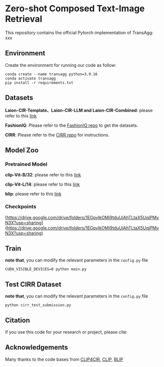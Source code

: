 # Zero-shot Composed Text-Image Retrieval

This repository contains the official Pytorch implementation of TransAgg: xxx

## Environment
Create the environment for running our code as follow:

```
conda create --name transagg python=3.9.16
conda activate transagg
pip install -r requirements.txt
```

## Datasets

**Laion-CIR-Template、Laion-CIR-LLM and Laion-CIR-Combined**: please refer to this [link](https://drive.google.com/drive/folders/1EGpylkOMj9tduUjAhTLtaX5UqjPMyN3X?usp=sharing)

**FashionIQ**: Please refer to the [FashionIQ repo](https://github.com/XiaoxiaoGuo/fashion-iq) to get the datasets.

**CIRR**: Please refer to the [CIRR repo](https://github.com/Cuberick-Orion/CIRR#download-cirr-dataset) for instructions.

## Model Zoo

### Pretrained Model

**clip-Vit-B/32**: please refer to this [link](https://openaipublic.azureedge.net/clip/models/40d365715913c9da98579312b702a82c18be219cc2a73407c4526f58eba950af/ViT-B-32.pt)

**clip-Vit-L/14**: please refer to this [link](https://openaipublic.azureedge.net/clip/models/b8cca3fd41ae0c99ba7e8951adf17d267cdb84cd88be6f7c2e0eca1737a03836/ViT-L-14.pt)

**blip**: please refer to this [link](https://storage.googleapis.com/sfr-vision-language-research/BLIP/models/model_base_retrieval_coco.pth)

### Checkpoints
[https://drive.google.com/drive/folders/1EGpylkOMj9tduUjAhTLtaX5UqjPMyN3X?usp=sharing](https://drive.google.com/drive/folders/1EGpylkOMj9tduUjAhTLtaX5UqjPMyN3X?usp=sharing)



## Train 
**note that**, you can modify the relevant parameters in the `config.py` file
```
CUDA_VISIBLE_DEVICES=0 python main.py
```

## Test CIRR Dataset
**note that**, you can modify the relevant parameters in the `config.py` file
```
python cirr_test_submission.py
```

## Citation
if you use this code for your research or project, please cite:


## Acknowledgements
Many thanks to the code bases from [CLIP4CIR](https://github.com/ABaldrati/CLIP4Cir), [CLIP](https://github.com/openai/CLIP), [BLIP](https://github.com/salesforce/BLIP)